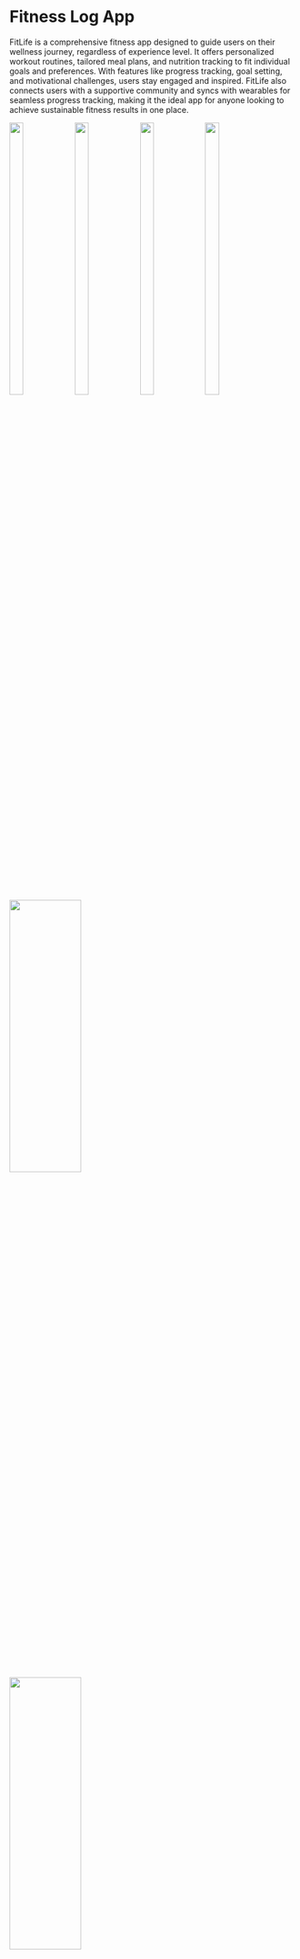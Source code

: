 # Fitness Log App
FitLife is a comprehensive fitness app designed to guide users on their wellness journey, regardless of experience level. It offers personalized workout routines, tailored meal plans, and nutrition tracking to fit individual goals and preferences. With features like progress tracking, goal setting, and motivational challenges, users stay engaged and inspired. FitLife also connects users with a supportive community and syncs with wearables for seamless progress tracking, making it the ideal app for anyone looking to achieve sustainable fitness results in one place.

<img src="https://github.com/user-attachments/assets/a1df6574-cbad-411c-b552-bffe41e80332" height=35% width=22%>
<img src="https://github.com/user-attachments/assets/ced59461-42b3-47ea-8916-859dd0837e36" height=35% width=22%>
<img src="https://github.com/user-attachments/assets/f6bc78bc-16f9-488f-aba6-4202d100604d" height=35% width=22%>
<img src="https://github.com/user-attachments/assets/3b7eefe3-4f5b-4975-828c-9a8e3528eafa" height=35% width=22%>

<img src="https://github.com/user-attachments/assets/4ae43f55-a0f2-4ce0-b5ad-eebd087a69c1" height=35% width=50%>
<img src="https://github.com/user-attachments/assets/be00723b-fa3f-40b6-ae25-35d13bf5219c" height=35% width=50%>

https://github.com/user-attachments/assets/66d6d74d-0fea-4850-b2c9-60a3d353f3da


https://drive.google.com/drive/u/0/folders/1E1OseL9ipvjteDReY_Orc8-iv0TdZZE2


